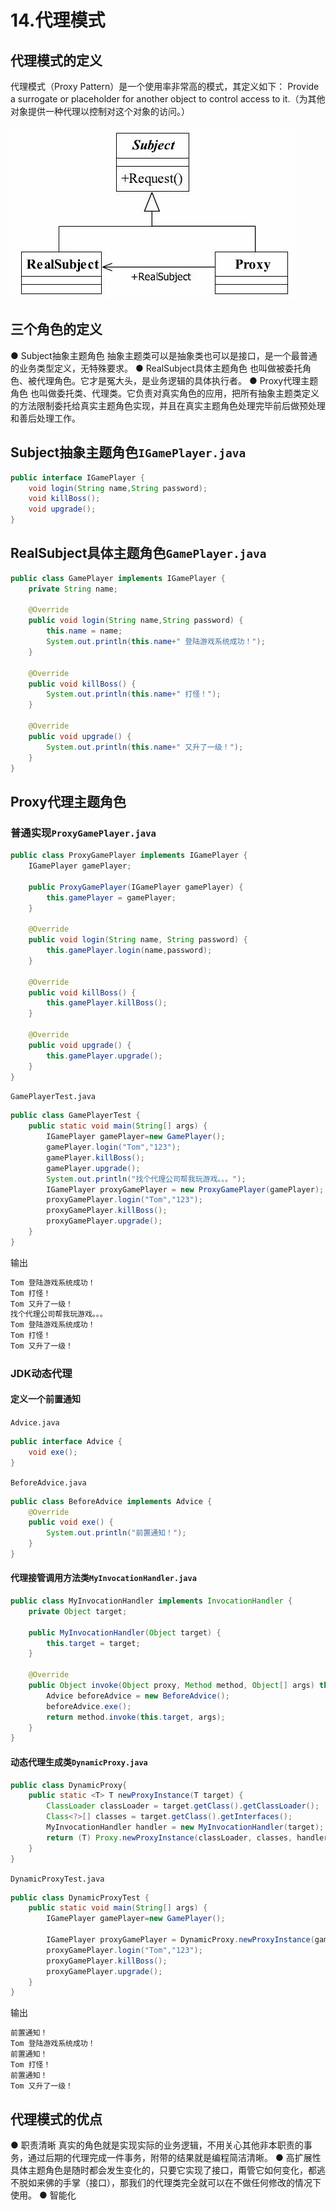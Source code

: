 # 14.代理模式

## 代理模式的定义

代理模式（Proxy Pattern）是一个使用率非常高的模式，其定义如下：
Provide a surrogate or placeholder for another object to control access to it.（为其他对象提供一种代理以控制对这个对象的访问。）

![1571848722665](img/1571848722665.png)

## 三个角色的定义
● Subject抽象主题角色
抽象主题类可以是抽象类也可以是接口，是一个最普通的业务类型定义，无特殊要求。
● RealSubject具体主题角色
也叫做被委托角色、被代理角色。它才是冤大头，是业务逻辑的具体执行者。
● Proxy代理主题角色
也叫做委托类、代理类。它负责对真实角色的应用，把所有抽象主题类定义的方法限制委托给真实主题角色实现，并且在真实主题角色处理完毕前后做预处理和善后处理工作。

## Subject抽象主题角色`IGamePlayer.java`

```java
public interface IGamePlayer {
    void login(String name,String password);
    void killBoss();
    void upgrade();
}
```

## RealSubject具体主题角色`GamePlayer.java`

```java
public class GamePlayer implements IGamePlayer {
    private String name;

    @Override
    public void login(String name,String password) {
        this.name = name;
        System.out.println(this.name+" 登陆游戏系统成功！");
    }

    @Override
    public void killBoss() {
        System.out.println(this.name+" 打怪！");
    }

    @Override
    public void upgrade() {
        System.out.println(this.name+" 又升了一级！");
    }
}
```

## Proxy代理主题角色

### 普通实现`ProxyGamePlayer.java`

```java
public class ProxyGamePlayer implements IGamePlayer {
    IGamePlayer gamePlayer;

    public ProxyGamePlayer(IGamePlayer gamePlayer) {
        this.gamePlayer = gamePlayer;
    }

    @Override
    public void login(String name, String password) {
        this.gamePlayer.login(name,password);
    }

    @Override
    public void killBoss() {
        this.gamePlayer.killBoss();
    }

    @Override
    public void upgrade() {
        this.gamePlayer.upgrade();
    }
}
```

`GamePlayerTest.java`

```java
public class GamePlayerTest {
    public static void main(String[] args) {
        IGamePlayer gamePlayer=new GamePlayer();
        gamePlayer.login("Tom","123");
        gamePlayer.killBoss();
        gamePlayer.upgrade();
        System.out.println("找个代理公司帮我玩游戏。。。");
        IGamePlayer proxyGamePlayer = new ProxyGamePlayer(gamePlayer);
        proxyGamePlayer.login("Tom","123");
        proxyGamePlayer.killBoss();
        proxyGamePlayer.upgrade();
    }
}
```

输出

```cmd
Tom 登陆游戏系统成功！
Tom 打怪！
Tom 又升了一级！
找个代理公司帮我玩游戏。。。
Tom 登陆游戏系统成功！
Tom 打怪！
Tom 又升了一级！

```

### JDK动态代理

#### 定义一个前置通知

`Advice.java`

```java
public interface Advice {
    void exe();
}
```

`BeforeAdvice.java`

```java
public class BeforeAdvice implements Advice {
    @Override
    public void exe() {
        System.out.println("前置通知！");
    }
}
```

#### 代理接管调用方法类`MyInvocationHandler.java`

```java
public class MyInvocationHandler implements InvocationHandler {
    private Object target;

    public MyInvocationHandler(Object target) {
        this.target = target;
    }

    @Override
    public Object invoke(Object proxy, Method method, Object[] args) throws Throwable {
        Advice beforeAdvice = new BeforeAdvice();
        beforeAdvice.exe();
        return method.invoke(this.target, args);
    }
}
```

#### 动态代理生成类`DynamicProxy.java`

```java
public class DynamicProxy{
    public static <T> T newProxyInstance(T target) {
        ClassLoader classLoader = target.getClass().getClassLoader();
        Class<?>[] classes = target.getClass().getInterfaces();
        MyInvocationHandler handler = new MyInvocationHandler(target);
        return (T) Proxy.newProxyInstance(classLoader, classes, handler);
    }
}
```

`DynamicProxyTest.java`

```java
public class DynamicProxyTest {
    public static void main(String[] args) {
        IGamePlayer gamePlayer=new GamePlayer();

        IGamePlayer proxyGamePlayer = DynamicProxy.newProxyInstance(gamePlayer);
        proxyGamePlayer.login("Tom","123");
        proxyGamePlayer.killBoss();
        proxyGamePlayer.upgrade();
    }
}
```

输出

```cmd
前置通知！
Tom 登陆游戏系统成功！
前置通知！
Tom 打怪！
前置通知！
Tom 又升了一级！
```

## 代理模式的优点
● 职责清晰
真实的角色就是实现实际的业务逻辑，不用关心其他非本职责的事务，通过后期的代理完成一件事务，附带的结果就是编程简洁清晰。
● 高扩展性
具体主题角色是随时都会发生变化的，只要它实现了接口，甭管它如何变化，都逃不脱如来佛的手掌（接口），那我们的代理类完全就可以在不做任何修改的情况下使用。
● 智能化

